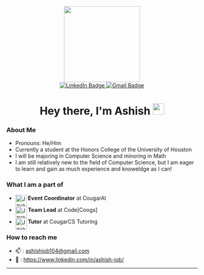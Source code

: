 <div id="header" align="center">
  <img src="https://media.giphy.com/media/jdPMeyv9rn0hZHh8n9/giphy.gif" width="200"/>
</div>
<div id="badges" align="center">
   <a href="https://www.linkedin.com/in/ashish-job/">
    <img src="https://img.shields.io/badge/LinkedIn-blue?style=for-the-badge&logo=linkedin&logoColor=white" alt="LinkedIn Badge"/>
  </a>
  <a href="https://ashishjob104@gmail.com">
    <img src="https://img.shields.io/badge/Gmail-red?logo=gmail&logoColor=white&style=for-the-badge" alt="Gmail Badge"/>
  </a>
</div>
<div id="profileviews" align="center">
  <img src="https://komarev.com/ghpvc/?username=Ashishjob&style=flat-square&color=blue" alt=""/>
</div>
<h1 align="center">
  Hey there, I'm Ashish
  <img src="https://media.giphy.com/media/hvRJCLFzcasrR4ia7z/giphy.gif" width="30px"/>
</h1>

### About Me
- Pronouns: He/Him
- Currently a student at the Honors College of the University of Houston  
- I will be majoring in Computer Science and minoring in Math  
- I am still relatively new to the field of Computer Science, but I am eager to learn and gain as much experience and knoweldge as I can!  

### What I am a part of
- **Event Coordinator** at CougarAI <img align="left" alt="Java" width="30px" src="https://cdn.discordapp.com/attachments/800523149241352233/1066956886982795304/8SlRtnys03P08AsJ2J876EbDurTg7yejNOB7y6fPFyMjIyMjIyMjIaKXAbh3JCkIbFtNAAAAAElFTkSuQmCC.png" />

- **Team Lead** at Code[Coogs] <img align="left" alt="Java" width="30px" src="https://cdn.discordapp.com/attachments/800523149241352233/1064580703154614343/cd9b0eaf-fa7d-4298-8257-322210687f53.png" />

- **Tutor** at CougarCS Tutoring <img align="left" alt="Java" width="30px" src="https://cdn.discordapp.com/attachments/800523149241352233/1064583638081097929/Icon_Size_CougarCS_Tutor.png" />

### How to reach me
- :mailbox: : ashishjob104@gmail.com
- :link: : https://www.linkedin.com/in/ashish-job/

-------------------------------------------------------

<!-- [![GitHub Streak](http://github-readme-streak-stats.herokuapp.com?user=Ashishjob&theme=dark&background=000000)](https://git.io/streak-stats)
[![Top Langs](https://github-readme-stats.vercel.app/api/top-langs/?username=Ashishjob&layout=compact&theme=vision-friendly-dark)](https://github.com/Ashishjob/github-readme-stats)
 -->
